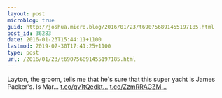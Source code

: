 ```yaml
---
layout: post
microblog: true
guid: http://joshua.micro.blog/2016/01/23/t690756891455197185.html
post_id: 36283
date: 2016-01-23T15:44:11+1100
lastmod: 2019-07-30T17:41:25+1100
type: post
url: /2016/01/23/t690756891455197185.html
---
```

Layton, the groom, tells me that he's sure that this super yacht is James Packer's. Is Mar… [t.co/qv1tQedkt...](https://t.co/qv1tQedktu) [t.co/ZzmRRAGZM...](https://t.co/ZzmRRAGZMb)
